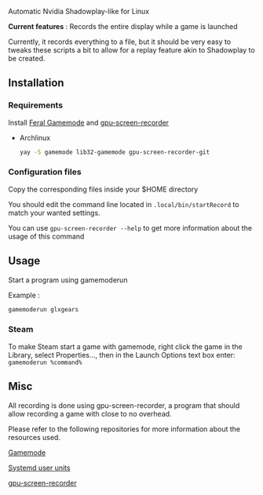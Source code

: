 Automatic Nvidia Shadowplay-like for Linux

**Current features** : Records the entire display while a game is launched

Currently, it records everything to a file, but it should be very easy to tweaks these scripts a bit to allow for a replay feature akin to Shadowplay to be created.
## Installation
### Requirements
Install [Feral Gamemode](https://github.com/FeralInteractive/gamemode) and [gpu-screen-recorder](https://git.dec05eba.com/gpu-screen-recorder/about/)

* Archlinux
  ```sh
  yay -S gamemode lib32-gamemode gpu-screen-recorder-git 
  ```
### Configuration files
Copy the corresponding files inside your $HOME directory

You should edit the command line located in `.local/bin/startRecord` to match your wanted settings.

You can use `gpu-screen-recorder --help` to get more information about the usage of this command

## Usage

Start a program using gamemoderun

Example : 
```sh
gamemoderun glxgears
```

### Steam

To make Steam start a game with gamemode, right click the game in the Library, select Properties..., then in the Launch Options text box enter:
`gamemoderun %command%`


## Misc

All recording is done using gpu-screen-recorder, a program that should allow recording a game with close to no overhead.



Please refer to the following repositories for more information about the resources used.

[Gamemode](https://github.com/FeralInteractive/gamemode)

[Systemd user units](https://wiki.archlinux.org/title/Systemd/User)

[gpu-screen-recorder](https://git.dec05eba.com/gpu-screen-recorder/about/)
